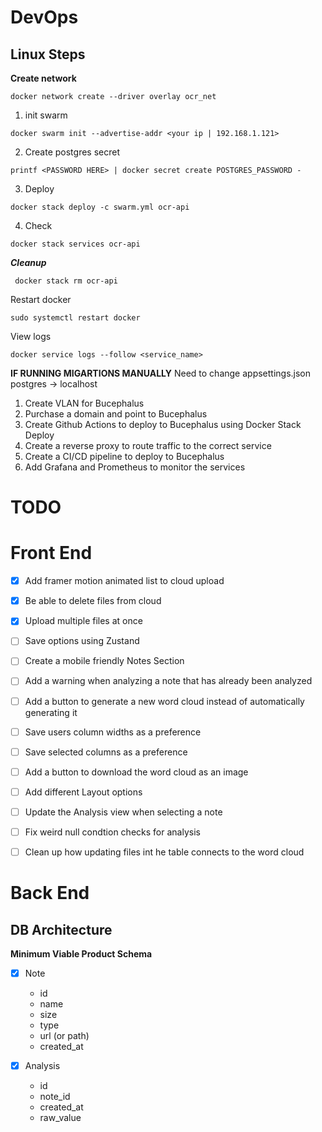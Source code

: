 ﻿
# DevOps

## Linux Steps

**Create network**

```
docker network create --driver overlay ocr_net
```

1. init swarm

```
docker swarm init --advertise-addr <your ip | 192.168.1.121>
```

2. Create postgres secret

```
printf <PASSWORD HERE> | docker secret create POSTGRES_PASSWORD -
```

3. Deploy
```
docker stack deploy -c swarm.yml ocr-api
```

4. Check
```
docker stack services ocr-api
```

***Cleanup***
```
 docker stack rm ocr-api
```
Restart docker
```
sudo systemctl restart docker
```

View logs
```
docker service logs --follow <service_name>
```

**IF RUNNING MIGARTIONS MANUALLY**
Need to change appsettings.json postgres -> localhost

1. Create VLAN for Bucephalus
2. Purchase a domain and point to Bucephalus
3. Create Github Actions to deploy to Bucephalus using Docker Stack Deploy
4. Create a reverse proxy to route traffic to the correct service
5. Create a CI/CD pipeline to deploy to Bucephalus
6. Add Grafana and Prometheus to monitor the services

# TODO

# Front End
- [x] Add framer motion animated list to cloud upload
- [x] Be able to delete files from cloud
- [x] Upload multiple files at once

- [ ] Save options using Zustand
- [ ] Create a mobile friendly Notes Section
- [ ] Add a warning when analyzing a note that has already been analyzed
- [ ] Add a button to generate a new word cloud instead of automatically generating it
- [ ] Save users column widths as a preference
- [ ] Save selected columns as a preference
- [ ] Add a button to download the word cloud as an image
- [ ] Add different Layout options
- [ ] Update the Analysis view when selecting a note

- [ ] Fix weird null condtion checks for analysis
- [ ] Clean up how updating files int he table connects to the word cloud

# Back End

## DB Architecture
**Minimum Viable Product Schema**

- [x] Note
    - id
    - name
    - size
    - type
    - url (or path)
    - created_at

- [x] Analysis
    - id
    - note_id
    - created_at
    - raw_value


